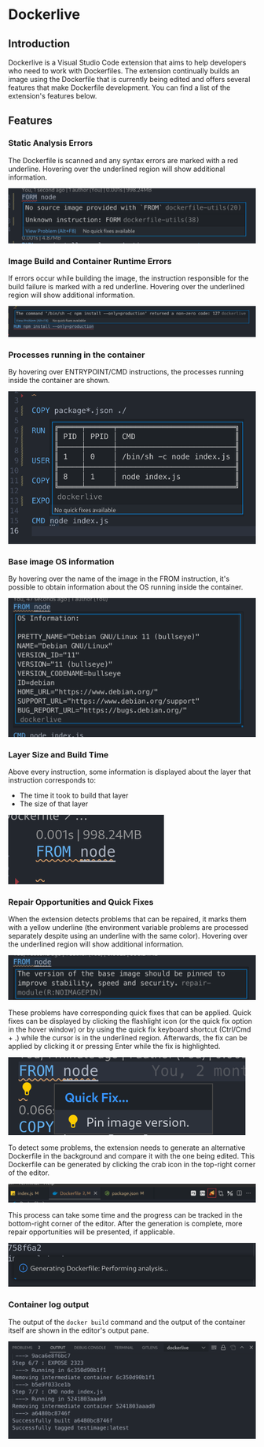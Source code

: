 # Dockerlive

## Introduction

Dockerlive is a Visual Studio Code extension that aims to help developers who need to work with Dockerfiles. The extension continually builds an image using the Dockerfile that is currently being edited and offers several features that make Dockerfile development. You can find a list of the extension's features below.

## Features

### Static Analysis Errors

The Dockerfile is scanned and any syntax errors are marked with a red underline. Hovering over the underlined region will show additional information.

![](./images/static_error.png)

### Image Build and Container Runtime Errors

If errors occur while building the image, the instruction responsible for the build failure is marked with a red underline. Hovering over the underlined region will show additional information.

![](./images/runtime_error.png)

### Processes running in the container 

By hovering over ENTRYPOINT/CMD instructions, the processes running inside the container are shown.

![](./images/container_processes.png)

### Base image OS information

By hovering over the name of the image in the FROM instruction, it's possible to obtain information about the OS running inside the container.

![](./images/os_info.png)

### Layer Size and Build Time

Above every instruction, some information is displayed about the layer that instruction corresponds to:

- The time it took to build that layer
- The size of that layer

![](./images/layer_info.png)

### Repair Opportunities and Quick Fixes

When the extension detects problems that can be repaired, it marks them with a yellow underline (the environment variable problems are processed separately despite using an underline with the same color). Hovering over the underlined region will show additional information.

![](./images/repairable_warning.png)

These problems have corresponding quick fixes that can be applied. Quick fixes can be displayed by clicking the flashlight icon (or the quick fix option in the hover window) or by using the quick fix keyboard shortcut (Ctrl/Cmd + .) while the cursor is in the underlined region. Afterwards, the fix can be applied by clicking it or pressing Enter while the fix is highlighted.

![](./images/quick_fix.png)

To detect some problems, the extension needs to generate an alternative Dockerfile in the background and compare it with the one being edited. This Dockerfile can be generated by clicking the crab icon in the top-right corner of the editor. 

![](./images/top_bar_hermit.png)

This process can take some time and the progress can be tracked in the bottom-right corner of the editor. After the generation is complete, more repair opportunities will be presented, if applicable.

![](./images/generation_progress.png)

### Container log output

The output of the `docker build` command and the output of the container itself are shown in the editor's output pane.

![](./images/docker_output.png)